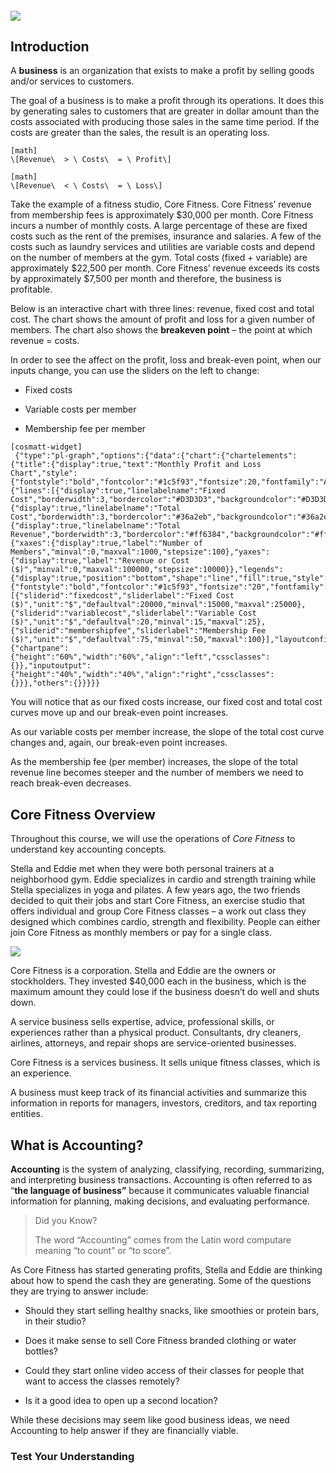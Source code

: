 ##### ![](./Chapter_1_Introduction_to_business_and_accounting_concepts/documents/resources/1.1_learningObj.svg)

## Introduction

A **business** is an organization that exists to make a profit by selling goods and/or services to customers.

The goal of a business is to make a profit through its operations. It does this by generating sales to customers that are greater in dollar amount than the costs associated with producing those sales in the same time period. If the costs are greater than the sales, the result is an operating loss.


```
[math]
\[Revenue\  > \ Costs\  = \ Profit\]
```


```
[math]
\[Revenue\  < \ Costs\  = \ Loss\]
```

Take the example of a fitness studio, Core Fitness. Core Fitness’ revenue from membership fees is approximately $30,000 per month. Core Fitness incurs a number of monthly costs. A large percentage of these are fixed costs such as the rent of the premises, insurance and salaries. A few of the costs such as laundry services and utilities are variable costs and depend on the number of members at the gym. Total costs (fixed + variable) are approximately $22,500 per month. Core Fitness’ revenue exceeds its costs by approximately $7,500 per month and therefore, the business is profitable.

Below is an interactive chart with three lines: revenue, fixed cost and total cost. The chart shows the amount of profit and loss for a given number of members. The chart also shows the **breakeven point** – the point at which revenue = costs.

In order to see the affect on the profit, loss and break-even point, when our inputs change, you can use the sliders on the left to change:

  - Fixed costs

  - Variable costs per member

  - Membership fee per member

```
[cosmatt-widget]
 {"type":"pl-graph","options":{"data":{"chart":{"chartelements":{"title":{"display":true,"text":"Monthly Profit and Loss Chart","style":{"fontstyle":"bold","fontcolor":"#1c5f93","fontsize":20,"fontfamily":"Arial","padding":5,"backgroundcolor":"#993333"}},"chartlinestyles":{"lines":[{"display":true,"linelabelname":"Fixed Cost","borderwidth":3,"bordercolor":"#D3D3D3","backgroundcolor":"#D3D3D3","fill":false},{"display":true,"linelabelname":"Total Cost","borderwidth":3,"bordercolor":"#36a2eb","backgroundcolor":"#36a2eb","fill":false},{"display":true,"linelabelname":"Total Revenue","borderwidth":3,"bordercolor":"#ff6384","backgroundcolor":"#ff6384","fill":false}]},"axes":{"xaxes":{"display":true,"label":"Number of Members","minval":0,"maxval":1000,"stepsize":100},"yaxes":{"display":true,"label":"Revenue or Cost ($)","minval":0,"maxval":100000,"stepsize":10000}},"legends":{"display":true,"position":"bottom","shape":"line","fill":true,"style":{"fontstyle":"bold","fontcolor":"#1c5f93","fontsize":"20","fontfamily":"Arial","padding":5,"backgroundcolor":"#993333"}}},"slidervalues":[{"sliderid":"fixedcost","sliderlabel":"Fixed Cost ($)","unit":"$","defaultval":20000,"minval":15000,"maxval":25000},{"sliderid":"variablecost","sliderlabel":"Variable Cost ($)","unit":"$","defaultval":20,"minval":15,"maxval":25},{"sliderid":"membershipfee","sliderlabel":"Membership Fee ($)","unit":"$","defaultval":75,"minval":50,"maxval":100}],"layoutconfigurations":{"chartpane":{"height":"60%","width":"60%","align":"left","cssclasses":{}},"inputoutput":{"height":"40%","width":"40%","align":"right","cssclasses":{}}},"others":{}}}}} 
```

You will notice that as our fixed costs increase, our fixed cost and total cost curves move up and our break-even point increases.

As our variable costs per member increase, the slope of the total cost curve changes and, again, our break-even point increases.

As the membership fee (per member) increases, the slope of the total revenue line becomes steeper and the number of members we need to reach break-even decreases.

## Core Fitness Overview

Throughout this course, we will use the operations of *Core Fitness* to understand key accounting concepts.

Stella and Eddie met when they were both personal trainers at a neighborhood gym. Eddie specializes in cardio and strength training while Stella specializes in yoga and pilates. A few years ago, the two friends decided to quit their jobs and start Core Fitness, an exercise studio that offers individual and group Core Fitness classes – a work out class they designed which combines cardio, strength and flexibility. People can either join Core Fitness as monthly members or pay for a single class.

![](./Chapter_1_Introduction_to_business_and_accounting_concepts/media/01_BusinessConcepts/image4.png)

Core Fitness is a corporation. Stella and Eddie are the owners or stockholders. They invested $40,000 each in the business, which is the maximum amount they could lose if the business doesn’t do well and shuts down.

A service business sells expertise, advice, professional skills, or experiences rather than a physical product. Consultants, dry cleaners, airlines, attorneys, and repair shops are service-oriented businesses.

Core Fitness is a services business. It sells unique fitness classes, which is an experience.

A business must keep track of its financial activities and summarize this information in reports for managers, investors, creditors, and tax reporting entities.

## What is Accounting?

**Accounting** is the system of analyzing, classifying, recording, summarizing, and interpreting business transactions. Accounting is often referred to as “**the language of business”** because it communicates valuable financial information for planning, making decisions, and evaluating performance.

> Did you Know?
> 
> The word “Accounting” comes from the Latin word computare meaning “to count” or “to score”.

As Core Fitness has started generating profits, Stella and Eddie are thinking about how to spend the cash they are generating. Some of the questions they are trying to answer include:

  - Should they start selling healthy snacks, like smoothies or protein bars, in their studio?

  - Does it make sense to sell Core Fitness branded clothing or water bottles?

  - Could they start online video access of their classes for people that want to access the classes remotely?

  - Is it a good idea to open up a second location?

While these decisions may seem like good business ideas, we need Accounting to help answer if they are financially viable.

### Test Your Understanding 

